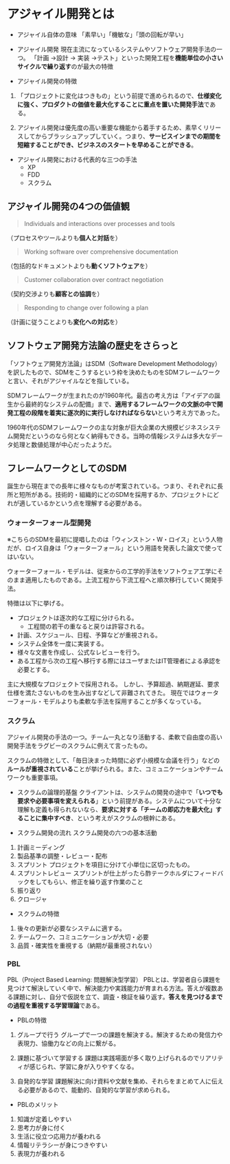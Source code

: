 # アジャイル開発とは

- アジャイル自体の意味
「素早い」「機敏な」「頭の回転が早い」

- アジャイル開発
現在主流になっているシステムやソフトウェア開発手法の一つ。
「計画 ->設計 -> 実装 ->テスト」といった開発工程を**機能単位の小さいサイクルで繰り返す**のが最大の特徴

- アジャイル開発の特徴

1. 「プロジェクトに変化はつきもの」という前提で進められるので、**仕様変化に強く、プロダクトの価値を最大化することに重点を置いた開発手法**である。

2. アジャイル開発は優先度の高い重要な機能から着手するため、素早くリリースしてからブラッシュアップしていく。つまり、**サービスインまでの期間を短縮することができ、ビジネスのスタートを早めることができる**。

- アジャイル開発における代表的な三つの手法
  - XP
  - FDD
  - スクラム

## アジャイル開発の4つの価値観

> Individuals and interactions over processes and tools

（プロセスやツールよりも**個人と対話**を）

> Working software over comprehensive documentation

（包括的なドキュメントよりも**動くソフトウェア**を）

> Customer collaboration over contract negotiation

（契約交渉よりも**顧客との協調**を）

> Responding to change over following a plan

（計画に従うことよりも**変化への対応**を）



## ソフトウェア開発方法論の歴史をさらっと

「ソフトウェア開発方法論」はSDM（Software Development Methodology）を訳したもので、SDMをこうするという枠を決めたものをSDMフレームワークと言い、それがアジャイルなどを指している。

SDMフレームワークが生まれたのが1960年代。最古の考え方は「アイデアの誕生から最終的なシステムの配備」まで、**適用するフレームワークの文脈の中で開発工程の段階を着実に逐次的に実行しなければならない**という考え方であった。

1960年代のSDMフレームワークの主な対象が巨大企業の大規模ビジネスシステム開発だというのなら何となく納得もできる。当時の情報システムは多大なデータ処理と数値処理が中心だったようだ。

## フレームワークとしてのSDM

誕生から現在までの長年に様々なものが考案されている。つまり、それぞれに長所と短所がある。技術的・組織的にどのSDMを採用するか、プロジェクトにどれが適しているかという点を理解する必要がある。

### ウォーターフォール型開発

※こちらのSDMを最初に提唱したのは「ウィンストン・W・ロイス」という人物だが、ロイス自身は「ウォーターフォール」という用語を発表した論文で使ってはいない。

ウォーターフォール・モデルは、従来からの工学的手法をソフトウェア工学にそのまま適用したものである。上流工程から下流工程へと順次移行していく開発手法。

特徴は以下に挙げる。

- プロジェクトは逐次的な工程に分けられる。
  - 工程間の若干の重なると戻りは許容される。
- 計画、スケジュール、日程、予算などが重視される。
- システム全体を一度に実装する。
- 様々な文書を作成し、公式なレビューを行う。
- ある工程から次の工程へ移行する際にはユーザまたはIT管理者による承認を必要とする。

主に大規模なプロジェクトで採用される。
しかし、予算超過、納期遅延、要求仕様を満たさないものを生み出すなどして非難されてきた。
現在ではウォーターフォール・モデルよりも柔軟な手法を採用することが多くなっている。

### スクラム

アジャイル開発の手法の一つ。チーム一丸となり活動する、柔軟で自由度の高い開発手法をラグビーのスクラムに例えて言ったもの。

スクラムの特徴として、「毎日決まった時間に必ず小規模な会議を行う」などの**ルールが重視されている**ことが挙げられる。また、コミュニケーションやチームワークも重要事項。

- スクラムの論理的基盤
クライアントは、システムの開発の途中で「**いつでも要求や必要事項を変えられる**」という前提がある。システムについて十分な理解も定義も得られないなら、**要求に対する「チームの即応力を最大化」することに集中すべき**、という考えがスクラムの根幹にある。

- スクラム開発の流れ
スクラム開発の六つの基本活動

1. 計画ミーディング
2. 製品基準の調整・レビュー・配布
3. スプリント
プロジェクトを項目に分けて小単位に区切ったもの。
4. スプリントレビュー
スプリントが仕上がったら酢テークホルダにフィードバックをしてもらい、修正を繰り返す作業のこと
5. 振り返り
6. クロージャ

- スクラムの特徴

1. 後々の更新が必要なシステムに適する。
2. チームワーク、コミュニケーションが大切・必要
3. 品質・確実性を重視する（納期が最重視されない）

### PBL

PBL（Project Based Learning: 問題解決型学習）
PBLとは、学習者自ら課題を見つけて解決していく中で、解決能力や実践能力が育まれる方法。答えが複数ある課題に対し、自分で仮説を立て、調査・検証を繰り返す。**答えを見つけるまでの過程を重視する学習理論**である。

- PBLの特徴

1. グループで行う
グループで一つの課題を解決する。解決するための発信力や表現力、協働力などの向上に繋がる。

2. 課題に基づいて学習する
課題は実践場面が多く取り上げられるのでリアリティが感じられ、学習に身が入りやすくなる。

3. 自発的な学習
課題解決に向け資料や文献を集め、それらをまとめて人に伝える必要があるので、能動的、自発的な学習が求められる。

- PBLのメリット

1. 知識が定着しやすい
2. 思考力が身に付く
3. 生活に役立つ応用力が養われる
4. 情報リテラシーが身につきやすい
5. 表現力が養われる
